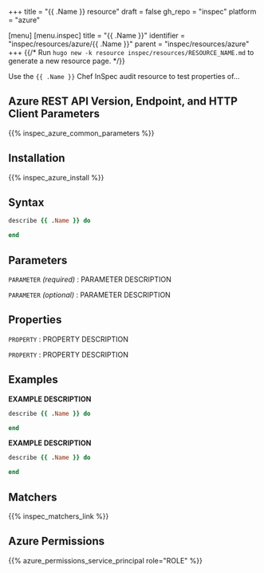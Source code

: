 +++
title = "{{ .Name }} resource"
draft = false
gh_repo = "inspec"
platform = "azure"

[menu]
  [menu.inspec]
    title = "{{ .Name }}"
    identifier = "inspec/resources/azure/{{ .Name }}"
    parent = "inspec/resources/azure"
+++
{{/* Run `hugo new -k resource inspec/resources/RESOURCE_NAME.md` to generate a new resource page. */}}

Use the `{{ .Name }}` Chef InSpec audit resource to test properties of...

## Azure REST API Version, Endpoint, and HTTP Client Parameters

{{% inspec_azure_common_parameters %}}

## Installation

{{% inspec_azure_install %}}

## Syntax

```ruby
describe {{ .Name }} do

end
```

## Parameters

`PARAMETER` _(required)_
: PARAMETER DESCRIPTION

`PARAMETER` _(optional)_
: PARAMETER DESCRIPTION

## Properties

`PROPERTY`
: PROPERTY DESCRIPTION

`PROPERTY`
: PROPERTY DESCRIPTION

## Examples

**EXAMPLE DESCRIPTION**

```ruby
describe {{ .Name }} do

end
```

**EXAMPLE DESCRIPTION**

```ruby
describe {{ .Name }} do

end
```

## Matchers

{{% inspec_matchers_link %}}

## Azure Permissions

{{% azure_permissions_service_principal role="ROLE" %}}

